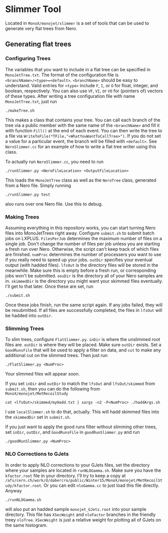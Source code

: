 # Slimmer Tool

Located in `MonoX/monojet/slimmer` is a set of tools that can be used to generate very flat trees from Nero.

## Generating flat trees

### Configuring Trees

The variables that you want to include in a flat tree can be specified in `MonoJetTree.txt`.
The format of the configuration file is `<branchName>/<type>=<default>`.
`<branchName>` should be easy to understand.
Valid entries for `<type>` include `F`, `I`, or `O` for float, integer, and boolean, respectively.
You can also use `VF`, `VI`, or `VO` for (pointers of) vectors of these types.
After writing a tree configuration file with name `MonoJetTree.txt`, just run
```
./makeTree.sh
```
This makes a class that contains your tree.
You can call each branch of the tree via a public member with the same name of the `<branchName>` and fill it with function `Fill()` at the end of each event.
You can then write the tree to a file via `WriteToFile(*TFile,"<WhatYouWantToCallTree>")`.
If you do not set a value for a particular event, the branch will be filled with `<default>`.
See `NeroSlimmer.cc` for an example of how to write a flat tree writer using this class.

To actually run `NeroSlimmer.cc`, you need to run
```
./runSlimmer.py <NeroFileLocation> <OutputFileLocation>
```
This loads the `MonoJetTree` class as well as the `NeroTree` class, generated from a Nero file.
Simply running
```
./runSlimmer.py test
```
also runs over one Nero file.
Use this to debug.

### Making Trees

Assuming everything in this repository works, you can start turning Nero files into MonoJetTrees right away.
Configure `submit.sh` to submit batch jobs on LXPLUS.
`FilesPerJob` determines the maximum number of files on a single job.
Don't change the number of files per job unless you are starting a fresh run over Nero.
Otherwise, the script can't keep track of which files are finished.
`numProc` determines the number of processers you want to use if you really need to speed up your jobs.
`outDir` specifies your eventual output (with hadded files).
`lfsOut` is the directory files will be stored in the meanwhile.
Make sure this is empty before a fresh run, or corresponding jobs won't be submitted.
`eosDir` is the directory all of your Nero samples are in.
`skimmedDir` is the directory you might want your skimmed files eventually.
I'll get to that later.
Once these are set, run
```
./submit.sh
```
Once these jobs finish, run the same script again.
If any jobs failed, they will be resubmitted.
If all files are successfully completed, the files in `lfsOut` will be hadded into `outDir`.

### Slimming Trees

To slim trees, configure `FlatSlimmer.py`.
`inDir` is where the unslimmed root files are.
`outDir` is where they will be placed.
Make sure `outDir` exists.
Set a `GoodRunsFile` that will be used to apply a filter on data, and `cut` to make any additional cut on the slimmed trees.
Then just run
```
./FlatSlimmer.py <NumProc>
```
Your slimmed files will appear soon.

If you set `inDir` and `outDir` to match the `lfsOut` and `lfsOut/skimmed` from `submit.sh`, then you can do the following from `MonoX/monojet/MetRecoilStudy`
```
cat <lfsOut>/skimmed/myHadd.txt | xargs -n2 -P<NumProc> ./haddArgs.sh
```
I use `localSlimmer.sh` to do that, actually.
This will hadd skimmed files into the `skimmedDir` set in `submit.sh`.

If you just want to apply the good runs filter without slimming other trees, set `inDir`, `outDir`, and `GoodRunsFile` in `goodRunSlimmer.py` and run
```
./goodRunSlimmer.py <NumProc>
```

### NLO Corrections to GJets

In order to apply NLO corrections to your GJets files, set the directory where your samples are located in `runNLOGamma.sh`.
Make sure you have the `kfactor.root` file in your directory.
I'll try to keep a copy at `/afs/cern.ch/work/d/dabercro/public/Winter15/MonoX/monojet/MetRecoilStudy/kfactor.root`.
Or you can edit `nloGamma.cc` to just load this file directly.
Anyway
```
./runNLOGamma.sh
```
will also put an hadded sample `monojet_GJets.root` into your sample directory.
This file has `XSecWeight` and `nloFactor` branches in the friendly treey `nloTree`.
`XSecWeight` is just a relative weight for plotting all of GJets on the same histogram.

